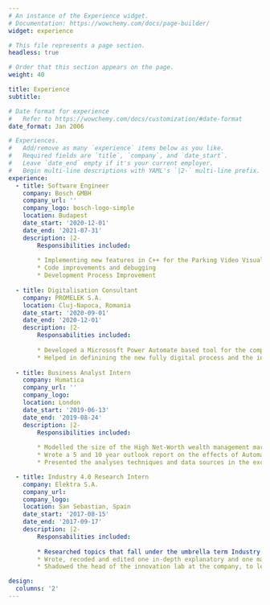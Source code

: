 ```yaml
---
# An instance of the Experience widget.
# Documentation: https://wowchemy.com/docs/page-builder/
widget: experience

# This file represents a page section.
headless: true

# Order that this section appears on the page.
weight: 40

title: Experience
subtitle:

# Date format for experience
#   Refer to https://wowchemy.com/docs/customization/#date-format
date_format: Jan 2006

# Experiences.
#   Add/remove as many `experience` items below as you like.
#   Required fields are `title`, `company`, and `date_start`.
#   Leave `date_end` empty if it's your current employer.
#   Begin multi-line descriptions with YAML's `|2-` multi-line prefix.
experience:
  - title: Software Engineer
    company: Bosch GMBH
    company_url: ''
    company_logo: bosch-logo-simple
    location: Budapest
    date_start: '2020-12-01'
    date_end: '2021-07-31'
    description: |2-
        Responsibilities included:
        
        * Implementing new features in C++ for the Parking Video Visualisation
        * Code improvements and debugging
        * Development Process Improvement
        
  - title: Digitalisation Consultant
    company: PROMELEK S.A.
    location: Cluj-Napoca, Romania
    date_start: '2020-09-01'
    date_end: '2020-12-01'
    description: |2-
        Responsabilities included:
        
        * Developed a Micrososft Power Automate based tool for the company to track Product Returns
        * Helped in definining the new fully digital process and the information flow between teams.
        
  - title: Business Analyst Intern
    company: Humatica
    company_url: ''
    company_logo: 
    location: London
    date_start: '2019-06-13'
    date_end: '2019-08-24'
    description: |2-
        Responsibilities included:
        
        * Modelled the size of the High Net-Worth wealth management market and segmented it into 20 dimensions for the client.
        * Wrote a 5 and 10 year outlook report on the effects of Automation and AI on operating models across industries, providing a roadmap for sectors where management consulting might be needed.
        * Presented the analyses techniques and data sources in the excel models, during 3 client meetings accompanying the partner and manager

  - title: Industry 4.0 Research Intern
    company: Elektra S.A.
    company_url:
    company_logo: 
    location: San Sebastian, Spain
    date_start: '2017-08-15'
    date_end: '2017-09-17'
    description: |2-
        Responsabilities included:
        
        * Researched topics that fall under the umbrella term Industry 4.0, such as: predictive maintenance, AR assisted production lines, machine learning, collaborative robots.
        * Wrote, recoded and edited one in-depth explanatory and one marketing video about the technologies enabling the next industrial revolution, both of are still in use at the company.
        * Shadowed the head of the innovation lab at the company, to learn about their digitalisation efforts.

design:
  columns: '2'
---
```

